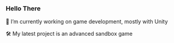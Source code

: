 ### Hello There

🔭 I’m currently working on game development, mostly with Unity

🛠 My latest project is an advanced sandbox game

